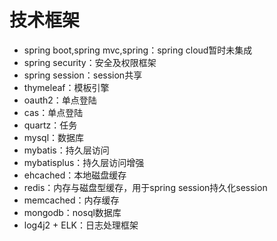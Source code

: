 # **技术框架**

- spring boot,spring mvc,spring：spring cloud暂时未集成
- spring security：安全及权限框架
- spring session：session共享
- thymeleaf：模板引擎
- oauth2：单点登陆
- cas：单点登陆
- quartz：任务
- mysql：数据库
- mybatis：持久层访问
- mybatisplus：持久层访问增强
- ehcached：本地磁盘缓存
- redis：内存与磁盘型缓存，用于spring session持久化session
- memcached：内存缓存
- mongodb：nosql数据库
- log4j2 + ELK：日志处理框架